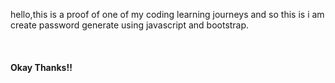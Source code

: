<p>hello,this is a proof of one of my coding learning journeys and so this is i am create password generate using javascript and bootstrap.</p>
<br>
<h4>Okay Thanks!!</h4>
